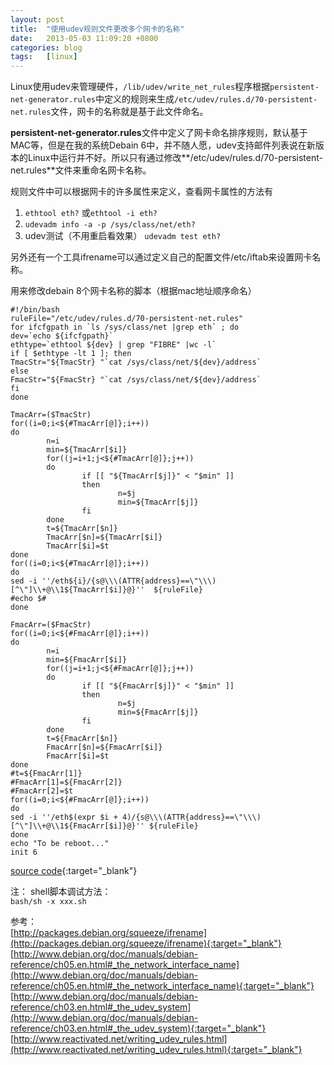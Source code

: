 ```yaml
---
layout: post
title:  "使用udev规则文件更改多个网卡的名称"
date:   2013-05-03 11:09:20 +0800
categories: blog
tags:   [linux]
---
```

Linux使用udev来管理硬件，`/lib/udev/write_net_rules`程序根据`persistent-net-generator.rules`中定义的规则来生成`/etc/udev/rules.d/70-persistent-net.rules`文件，网卡的名称就是基于此文件命名。

**persistent-net-generator.rules**文件中定义了网卡命名排序规则，默认基于MAC等，但是在我的系统Debain 6中，并不随人愿，udev支持邮件列表说在新版本的Linux中运行并不好。所以只有通过修改**/etc/udev/rules.d/70-persistent-net.rules**文件来重命名网卡名称。

规则文件中可以根据网卡的许多属性来定义，查看网卡属性的方法有

1. `ethtool eth?`  或`ethtool -i eth?`
2. `udevadm info -a -p /sys/class/net/eth?`
3. udev测试（不用重启看效果） `udevadm test eth?`

另外还有一个工具ifrename可以通过定义自己的配置文件/etc/iftab来设置网卡名称。

用来修改debain 8个网卡名称的脚本（根据mac地址顺序命名）

    #!/bin/bash
    ruleFile="/etc/udev/rules.d/70-persistent-net.rules"
    for ifcfgpath in `ls /sys/class/net |grep eth` ; do
    dev=`echo ${ifcfgpath}`
    ethtype=`ethtool ${dev} | grep "FIBRE" |wc -l`
    if [ $ethtype -lt 1 ]; then
    TmacStr="${TmacStr} "`cat /sys/class/net/${dev}/address`
    else
    FmacStr="${FmacStr} "`cat /sys/class/net/${dev}/address`
    fi
    done

    TmacArr=($TmacStr)
    for((i=0;i<${#TmacArr[@]};i++))
    do
            n=i
            min=${TmacArr[$i]}
            for((j=i+1;j<${#TmacArr[@]};j++))
            do
                    if [[ "${TmacArr[$j]}" < "$min" ]]
                    then
                            n=$j
                            min=${TmacArr[$j]}
                    fi
            done
            t=${TmacArr[$n]}
            TmacArr[$n]=${TmacArr[$i]}
            TmacArr[$i]=$t
    done
    for((i=0;i<${#TmacArr[@]};i++))
    do
    sed -i ''/eth${i}/{s@\\\(ATTR{address}==\"\\\)[^\"]\\+@\\1${TmacArr[$i]}@}''  ${ruleFile}
    #echo $#
    done

    FmacArr=($FmacStr)
    for((i=0;i<${#FmacArr[@]};i++))
    do
            n=i
            min=${FmacArr[$i]}
            for((j=i+1;j<${#FmacArr[@]};j++))
            do
                    if [[ "${FmacArr[$j]}" < "$min" ]]
                    then
                            n=$j
                            min=${FmacArr[$j]}
                    fi
            done
            t=${FmacArr[$n]}
            FmacArr[$n]=${FmacArr[$i]}
            FmacArr[$i]=$t
    done
    #t=${FmacArr[1]}
    #FmacArr[1]=${FmacArr[2]}
    #FmacArr[2]=$t
    for((i=0;i<${#FmacArr[@]};i++))
    do
    sed -i ''/eth$(expr $i + 4)/{s@\\\(ATTR{address}==\"\\\)[^\"]\\+@\\1${FmacArr[$i]}@}'' ${ruleFile}
    done
    echo "To be reboot..."
    init 6

[source code](https://github.com/snowyxx/MyTest/tree/master/udev_network_interface_name_mac){:target="_blank"}    


注：
shell脚本调试方法：        
`bash/sh -x xxx.sh`

参考：             
[http://packages.debian.org/squeeze/ifrename](http://packages.debian.org/squeeze/ifrename){:target="_blank"}            
[http://www.debian.org/doc/manuals/debian-reference/ch05.en.html#_the_network_interface_name](http://www.debian.org/doc/manuals/debian-reference/ch05.en.html#_the_network_interface_name){:target="_blank"}                
[http://www.debian.org/doc/manuals/debian-reference/ch03.en.html#_the_udev_system](http://www.debian.org/doc/manuals/debian-reference/ch03.en.html#_the_udev_system){:target="_blank"}                  
[http://www.reactivated.net/writing_udev_rules.html](http://www.reactivated.net/writing_udev_rules.html){:target="_blank"}